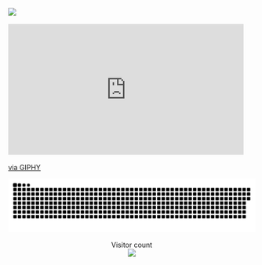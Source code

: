 ![](https://media0.giphy.com/media/3otPorWLQJq5GmHRtu/giphy.gif)

<iframe src="https://giphy.com/embed/GpJV4qJNSVrwQvCpva" width="480" height="267" frameBorder="0" class="giphy-embed" allowFullScreen></iframe><p><a href="https://giphy.com/gifs/digipen-game-dev-school-student-GpJV4qJNSVrwQvCpva">via GIPHY</a></p>

<a href=#><img src="contributions.svg"></a>

<p align="center"> 
  Visitor count<br>
  <img src="https://profile-counter.glitch.me/0xAymane/count.svg" />
</p>

